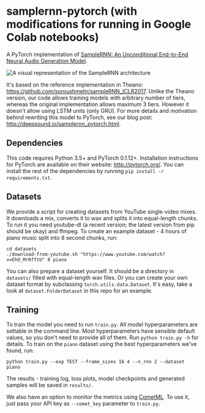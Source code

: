 # samplernn-pytorch (with modifications for running in Google Colab notebooks)

A PyTorch implementation of [SampleRNN: An Unconditional End-to-End Neural Audio Generation Model](https://arxiv.org/abs/1612.07837).

![A visual representation of the SampleRNN architecture](http://deepsound.io/images/samplernn.png)

It's based on the reference implementation in Theano: https://github.com/soroushmehr/sampleRNN_ICLR2017. Unlike the Theano version, our code allows training models with arbitrary number of tiers, whereas the original implementation allows maximum 3 tiers. However it doesn't allow using LSTM units (only GRU). For more details and motivation behind rewriting this model to PyTorch, see our blog post: http://deepsound.io/samplernn_pytorch.html.

## Dependencies

This code requires Python 3.5+ and PyTorch 0.1.12+. Installation instructions for PyTorch are available on their website: http://pytorch.org/. You can install the rest of the dependencies by running `pip install -r requirements.txt`.

## Datasets

We provide a script for creating datasets from YouTube single-video mixes. It downloads a mix, converts it to wav and splits it into equal-length chunks. To run it you need youtube-dl (a recent version; the latest version from pip should be okay) and ffmpeg. To create an example dataset - 4 hours of piano music split into 8 second chunks, run:

```
cd datasets
./download-from-youtube.sh "https://www.youtube.com/watch?v=EhO_MrRfftU" 8 piano
```

You can also prepare a dataset yourself. It should be a directory in `datasets/` filled with equal-length wav files. Or you can create your own dataset format by subclassing `torch.utils.data.Dataset`. It's easy, take a look at `dataset.FolderDataset` in this repo for an example.

## Training

To train the model you need to run `train.py`. All model hyperparameters are settable in the command line. Most hyperparameters have sensible default values, so you don't need to provide all of them. Run `python train.py -h` for details. To train on the `piano` dataset using the best hyperparameters we've found, run:

```
python train.py --exp TEST --frame_sizes 16 4 --n_rnn 2 --dataset piano
```

The results - training log, loss plots, model checkpoints and generated samples will be saved in `results/`.

We also have an option to monitor the metrics using [CometML](https://www.comet.ml/). To use it, just pass your API key as `--comet_key` parameter to `train.py`.
